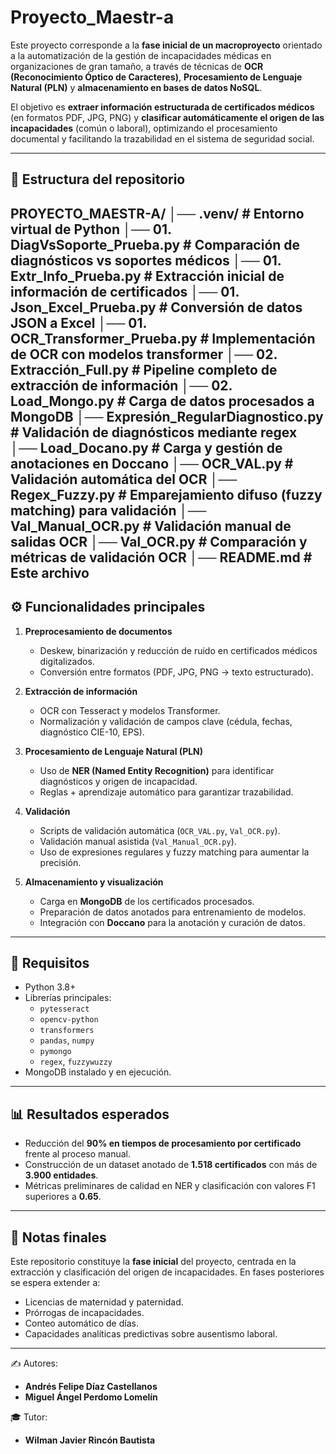 # Proyecto_Maestr-a
Este proyecto corresponde a la **fase inicial de un macroproyecto** orientado a la automatización de la gestión de incapacidades médicas en organizaciones de gran tamaño, a través de técnicas de **OCR (Reconocimiento Óptico de Caracteres)**, **Procesamiento de Lenguaje Natural (PLN)** y **almacenamiento en bases de datos NoSQL**.  

El objetivo es **extraer información estructurada de certificados médicos** (en formatos PDF, JPG, PNG) y **clasificar automáticamente el origen de las incapacidades** (común o laboral), optimizando el procesamiento documental y facilitando la trazabilidad en el sistema de seguridad social.

---

## 📂 Estructura del repositorio

PROYECTO_MAESTR-A/
│── .venv/ # Entorno virtual de Python
│── 01. DiagVsSoporte_Prueba.py # Comparación de diagnósticos vs soportes médicos
│── 01. Extr_Info_Prueba.py # Extracción inicial de información de certificados
│── 01. Json_Excel_Prueba.py # Conversión de datos JSON a Excel
│── 01. OCR_Transformer_Prueba.py # Implementación de OCR con modelos transformer
│── 02. Extracción_Full.py # Pipeline completo de extracción de información
│── 02. Load_Mongo.py # Carga de datos procesados a MongoDB
│── Expresión_RegularDiagnostico.py # Validación de diagnósticos mediante regex
│── Load_Docano.py # Carga y gestión de anotaciones en Doccano
│── OCR_VAL.py # Validación automática del OCR
│── Regex_Fuzzy.py # Emparejamiento difuso (fuzzy matching) para validación
│── Val_Manual_OCR.py # Validación manual de salidas OCR
│── Val_OCR.py # Comparación y métricas de validación OCR
│── README.md # Este archivo
---

## ⚙️ Funcionalidades principales

1. **Preprocesamiento de documentos**
   - Deskew, binarización y reducción de ruido en certificados médicos digitalizados.
   - Conversión entre formatos (PDF, JPG, PNG → texto estructurado).

2. **Extracción de información**
   - OCR con Tesseract y modelos Transformer.
   - Normalización y validación de campos clave (cédula, fechas, diagnóstico CIE-10, EPS).

3. **Procesamiento de Lenguaje Natural (PLN)**
   - Uso de **NER (Named Entity Recognition)** para identificar diagnósticos y origen de incapacidad.
   - Reglas + aprendizaje automático para garantizar trazabilidad.

4. **Validación**
   - Scripts de validación automática (`OCR_VAL.py`, `Val_OCR.py`).
   - Validación manual asistida (`Val_Manual_OCR.py`).
   - Uso de expresiones regulares y fuzzy matching para aumentar la precisión.

5. **Almacenamiento y visualización**
   - Carga en **MongoDB** de los certificados procesados.
   - Preparación de datos anotados para entrenamiento de modelos.
   - Integración con **Doccano** para la anotación y curación de datos.

---

## 🚀 Requisitos

- Python 3.8+
- Librerías principales:
  - `pytesseract`
  - `opencv-python`
  - `transformers`
  - `pandas`, `numpy`
  - `pymongo`
  - `regex`, `fuzzywuzzy`
- MongoDB instalado y en ejecución.

---

## 📊 Resultados esperados

- Reducción del **90% en tiempos de procesamiento por certificado** frente al proceso manual.  
- Construcción de un dataset anotado de **1.518 certificados** con más de **3.900 entidades**.  
- Métricas preliminares de calidad en NER y clasificación con valores F1 superiores a **0.65**.  

---

## 📌 Notas finales

Este repositorio constituye la **fase inicial** del proyecto, centrada en la extracción y clasificación del origen de incapacidades. En fases posteriores se espera extender a:
- Licencias de maternidad y paternidad.  
- Prórrogas de incapacidades.  
- Conteo automático de días.  
- Capacidades analíticas predictivas sobre ausentismo laboral.  

---

✍️ Autores:  
- **Andrés Felipe Díaz Castellanos**  
- **Miguel Ángel Perdomo Lomelín**  

🎓 Tutor:  
- **Wilman Javier Rincón Bautista**

